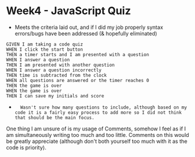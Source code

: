 # Week4 - JavaScript Quiz

* Meets the criteria laid out, and if I did my job properly syntax errors/bugs have been addressed (& hopefully eliminated)

```
GIVEN I am taking a code quiz
WHEN I click the start button
THEN a timer starts and I am presented with a question
WHEN I answer a question
THEN I am presented with another question
WHEN I answer a question incorrectly
THEN time is subtracted from the clock
WHEN all questions are answered or the timer reaches 0
THEN the game is over
WHEN the game is over
THEN I can save my initials and score
```

*       Wasn't sure how many questions to include, although based on my code it is a fairly easy process to add more so I did not think that should be the main focus. 

One thing I am unsure of is my usage of Comments, somehow I feel as if I am simultaneously writing too much and too little. Comments on this would be greatly appreciate (although don't both yourself too much with it as the code is priority). 